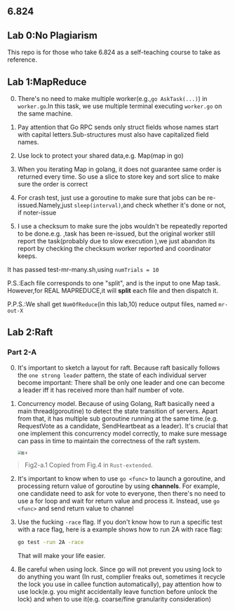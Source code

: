 ## 6.824

## Lab 0:No Plagiarism

This repo is for those who take 6.824 as a self-teaching course to take as reference.

## Lab 1:MapReduce

0. There's no need to make multiple worker(e.g.,`go AskTask(...)`) in `worker.go`.In this task, we use multiple terminal executing `worker.go` on the same machine.

1. Pay attention that Go RPC sends only struct fields whose names start with capital letters.Sub-structures must also have capitalized field names.
2. Use lock to protect your shared data,e.g. Map(map in go)
3. When you iterating Map in golang, it does not guarantee same order is returned every time. So use a slice to store key and sort slice to make sure the order is correct
4. For crash test, just use a goroutine to make sure that jobs can be re-issued.Namely,just `sleep(interval)`,and check whether it's done or not, if noter-issue
5. I use a checksum to make sure the jobs wouldn't be repeatedly reported to be done.e.g. ,task has been re-issued, but the original worker still report the task(probably due to slow execution ),we just abandon its report by checking the checksum worker reported and  coordinator keeps.

It has passed test-mr-many.sh,using `numTrials = 10`

P.S.:Each file corresponds to one "split", and is the input to one Map task. However,for REAL MAPREDUCE,it will **split** each file and then dispatch it.

P.P.S.:We shall get `NumOfReduce`(in this lab,10) reduce output files, named `mr-out-X`

## Lab 2:Raft

### Part 2-A

0. It's important to sketch a layout for raft. Because raft basically follows the `one strong leader` pattern, the state of each individual server become important: There shall be only one leader and one can become a leader iff it has received more than half number of vote.

1. Concurrency model. Because of using Golang, Raft basically need a main thread(goroutine) to detect the state transition of servers. Apart from that, it has multiple sub goroutine running at the same time.(e.g. RequestVote as a candidate, SendHeartbeat as a leader). It's crucial  that one implement this concurrency model correctly, to make sure message can pass in time to maintain the correctness of the    raft system.

   <img src="/Users/alex/git_repo/6.824/asset/raft-图4.png" alt="图 4 " style="zoom:50%;" />

> Fig2-a.1 Copied from Fig.4 in `Rust-extended`.

2. It's important to know when to use `go <func>` to launch a goroutine, and processing return value of goroutine by using **channels**. For example, one candidate need to ask for vote to everyone, then there's no need to use a for loop and wait for return value and process it. Instead, use `go <func>` and send return value to channel

3. Use the fucking `-race` flag. If you don't know how to run a specific test with a race flag, here is a example shows how to run 2A with race flag:

   ```bash
   go test -run 2A -race
   ```

   That will make your life easier.

4. Be careful when using lock. Since go will not prevent you using lock to do anything you want (In rust, complier freaks out, sometimes it recycle the lock you use in callee function automatically), pay attention how to use lock(e.g. you might accidentally leave function before unlock the lock) and when to use it(e.g. coarse/fine granularity consideration)